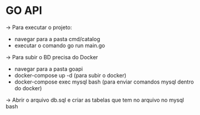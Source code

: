 # GO API

-> Para executar o projeto:

- navegar para a pasta cmd/catalog
- executar o comando go run main.go

-> Para subir o BD precisa do Docker
- navegar para a pasta goapi
- docker-compose up -d (para subir o docker)
- docker-compose exec mysql bash (para enviar comandos mysql dentro do docker)


-> Abrir o arquivo db.sql e criar as tabelas que tem no arquivo no mysql bash